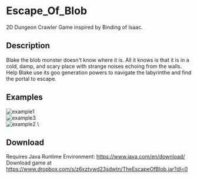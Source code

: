 # Escape_Of_Blob

2D Dungeon Crawler Game inspired by Binding of Isaac.

## Description

Blake the blob monster doesn't know where it is. All it knows is that it is in a cold, damp, and scary place with strange noises echoing from the walls. Help Blake use its goo generation powers to navigate the labyrinthe and find the portal to escape.

## Examples

![example1](https://user-images.githubusercontent.com/26824976/78620519-38908900-784e-11ea-96c4-640bccc3c1de.png) \
![example3](https://user-images.githubusercontent.com/26824976/78620532-45ad7800-784e-11ea-88b0-82a14570e844.png) \
![example2](https://user-images.githubusercontent.com/26824976/78620526-3d553d00-784e-11ea-9293-eb468c0adace.png) \

## Download

Requires Java Runtime Environment: https://www.java.com/en/download/ \
Download game at https://www.dropbox.com/s/z6xztvwd23sdwtn/TheEscapeOfBlob.jar?dl=0 
